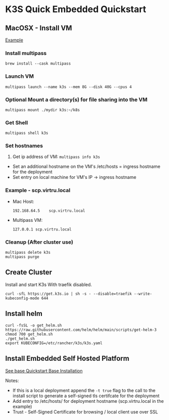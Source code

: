 # K3S Quick Embedded Quickstart

## MacOSX - Install VM 
[Example](https://dev.to/chillaranand/local-kubernetes-cluster-with-k3s-on-mac-m1-i57)
### Install multipass
```
brew install --cask multipass
```
### Launch VM
```shell
multipass launch --name k3s --mem 8G --disk 40G --cpus 4
```
### Optional Mount a directory(s) for file sharing into the VM
```shell
multipass mount ./mydir k3s:~/k8s
```
### Get Shell
```shell
multipass shell k3s
```
### Set hostnames
1. Get ip address of VM: `multipass info k3s`
- Set an additional hostname on the VM's /etc/hosts = ingress hostname for the deployment
- Set entry on local machine for VM's IP -> ingress hostname

### Example - scp.virtru.local
- Mac Host:  
    ```
    192.168.64.5    scp.virtru.local
    ```
- Multipass VM:
    ```shell
    127.0.0.1 scp.virtru.local
    ```
### Cleanup (After cluster use)
```shell
multipass delete k3s
multipass purge
```

## Create Cluster
Install and start K3s With traefik disabled.
```shell
curl -sfL https://get.k3s.io | sh -s - --disable=traefik --write-kubeconfig-mode 644
```
## Install helm
```shell
curl -fsSL -o get_helm.sh https://raw.githubusercontent.com/helm/helm/main/scripts/get-helm-3
chmod 700 get_helm.sh
./get_helm.sh
export KUBECONFIG=/etc/rancher/k3s/k3s.yaml
```
## Install Embedded Self Hosted Platform
[See base Quickstart Base Installation](./README.md)

Notes:
- If this is a local deployment append the `-t true` flag to the call to the install script to 
generate a self-signed tls certifcate for the deployment
- Add entry to /etc/hosts/ for deployment hostname (scp.virtru.local in the example)
- Trust - Self-Signed Certificate for browsing / local client use over SSL